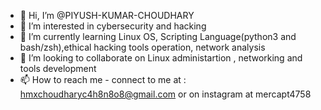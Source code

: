 - 👋 Hi, I’m @PIYUSH-KUMAR-CHOUDHARY
- 👀 I’m interested in cybersecurity and hacking
- 🌱 I’m currently learning Linux OS, Scripting Language(python3 and bash/zsh),ethical hacking tools operation, network analysis
- 💞️ I’m looking to collaborate on Linux administartion , networking and tools development 
- 📫 How to reach me - connect to me at : hmxchoudharyc4h8n8o8@gmail.com    or on instagram at mercapt4758

<!---
PIYUSH-KUMAR-CHOUDHARY/PIYUSH-KUMAR-CHOUDHARY is a ✨ special ✨ repository because its `README.md` (this file) appears on your GitHub profile.
You can click the Preview link to take a look at your changes.
--->
